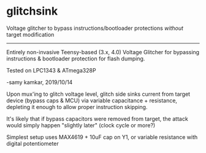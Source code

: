 # glitchsink
Voltage glitcher to bypass instructions/bootloader protections *without* target modification

-----------------------------

Entirely non-invasive Teensy-based (3.x, 4.0) Voltage Glitcher for bypassing instructions & bootloader protection for flash dumping.

Tested on LPC1343 & ATmega328P

-samy kamkar, 2019/10/14

Upon mux'ing to glitch voltage level, glitch side sinks current from target device (bypass caps & MCU) via variable capacitance + resistance, depleting it enough to allow proper instruction skipping.

It's likely that if bypass capacitors were removed from target, the attack would simply happen "slightly later" (clock cycle or more?)

Simplest setup uses MAX4619 + 10uF cap on Y1, or variable resistance with digital potentiometer
